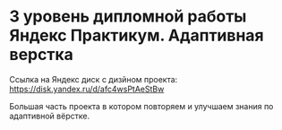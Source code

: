 # 3 уровень дипломной работы Яндекс Практикум. Адаптивная верстка

Ссылка на Яндекс диск с дизйном проекта: https://disk.yandex.ru/d/afc4wsPtAeStBw

Большая часть проекта в котором повторяем и улучшаем знания по адаптивной вёрстке.